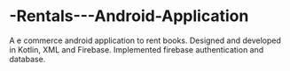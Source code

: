 # -Rentals---Android-Application
A e commerce android application to rent books. Designed and developed in Kotlin, XML and Firebase. Implemented firebase authentication and database.
